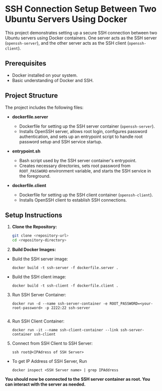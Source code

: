 # SSH Connection Setup Between Two Ubuntu Servers Using Docker

This project demonstrates setting up a secure SSH connection between two Ubuntu servers using Docker containers. One server acts as the SSH server (`openssh-server`), and the other server acts as the SSH client (`openssh-client`).

## Prerequisites

- Docker installed on your system.
- Basic understanding of Docker and SSH.

## Project Structure

The project includes the following files:

- **dockerfile.server**

  - Dockerfile for setting up the SSH server container (`openssh-server`).
  - Installs OpenSSH server, allows root login, configures password authentication, and sets up an entrypoint script to handle root password setup and SSH service startup.

- **entrypoint.sh**

  - Bash script used by the SSH server container's entrypoint.
  - Creates necessary directories, sets root password from `ROOT_PASSWORD` environment variable, and starts the SSH service in the foreground.

- **dockerfile.client**
  - Dockerfile for setting up the SSH client container (`openssh-client`).
  - Installs OpenSSH client to establish SSH connections.

## Setup Instructions

1. **Clone the Repository:**

   ```bash
   git clone <repository-url>
   cd <repository-directory>
   ```

2. **Build Docker Images:**
   
  - Build the SSH server image:
    
    ```
    docker build -t ssh-server -f dockerfile.server .
    ```
    
  - Build the SSH client image:
    
    ```
    docker build -t ssh-client -f dockerfile.client .
    ```

3. Run SSH Server Container:

   ```
   docker run -d --name ssh-server-container -e ROOT_PASSWORD=<your-root-password> -p 2222:22 ssh-server 
  
4. Run SSH Client Container:

   ```
   docker run -it --name ssh-client-container --link ssh-server-container ssh-client
   ```

5. Connect from SSH Client to SSH Server:

   ```
   ssh root@<IPAdress of SSH Server>
   ```

- To get IP Address of SSH Server, Run
    
    ```
    docker inspect <SSH Server name> | grep IPAddress
    ```

**You should now be connected to the SSH server container as root. You can interact with the server as needed.**
